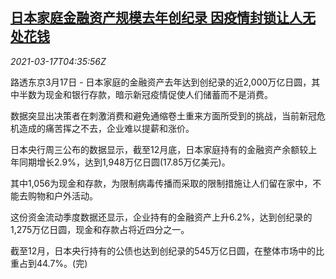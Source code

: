 <!--1615956896000-->
[日本家庭金融资产规模去年创纪录 因疫情封锁让人无处花钱](https://cn.reuters.com/article/japan-household-assets-0317-wedn-idCNKBS2B90HE)
------

<div><i>2021-03-17T04:35:56Z</i></div><p>路透东京3月17日 - 日本家庭的金融资产去年达到创纪录的近2,000万亿日圆，其中半数为现金和银行存款，暗示新冠疫情促使人们储蓄而不是消费。</p><p>数据突显出决策者在刺激消费和避免通缩卷土重来方面所受到的挑战，当前新冠危机造成的痛苦挥之不去，企业难以提薪和涨价。</p><p>日本央行周三公布的数据显示，截至12月底，日本家庭持有的金融资产余额较上年同期增长2.9%，达到1,948万亿日圆(17.85万亿美元)。</p><p>其中1,056为现金和存款，为限制病毒传播而采取的限制措施让人们留在家中，不能去购物和户外活动。</p><p>这份资金流动季度数据还显示，企业持有的金融资产上升6.2%，达到创纪录的1,275万亿日圆，现金和存款占将近四分之一。</p><p>截至12月，日本央行持有的公债也达到创纪录的545万亿日圆，在整体市场中的比重占到44.7%。(完)</p>
